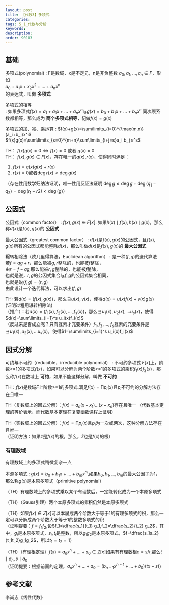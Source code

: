 ```yaml
---
layout: post
title: 【代数3】多项式
categories:
tags: 5_1_代数与分析
keywords:
description:
order: 90103
---
```


## 基础
多项式(polynomial)
:    F是数域，x是不定元，n是非负整数 $a_0,a_1,...,a_n\in F$，形如  
$a_0+a_1x+x_2x^2+...+a_nx^n$  
的表达式，叫做 **多项式**


多项式的相等  
:    如果多项式$f(x)=a_1+a_1x+...+a_n x^n$与$g(x)=b_0+b_1x+...+b_n x^n$ 同次项系数都相等，那么成为 **两个多项式相等**，记做$f(x)=g(x)$


多项式的加、减、乘运算
:    $f(x)+g(x)=\sum\limits_{i=0}^{\max(m,n)}(a_i+b_i)x^i$  
$f(x)g(x)=\sum\limits_{s=0}^{m+n}\sum\limits_{i+j=s}a_i b_j s^s$  

TH： $f(x)g(x)=0 \Longleftrightarrow f(x)=0$ 或者 $g(x)=0$  
TH： $f(x),g(x)\in F[x]$，存在唯一的$q(x),r(x)$，使得同时满足：
1. $f(x)=q(x)g(x)+r(x)$
2. $r(x)=0$或者$\deg r(x) <\deg g(x)$

（存在性用数学归纳法证明，唯一性用反证法证明 $\deg g \leq \deg g+\deg (q_1-q_2)=\deg(r_1-r2)<\deg (g)$）  

## 公因式

公因式（common factor）
:    $f(x),g(x) \in F[x]$. 如果$h(x)\mid f(x),h(x)\mid g(x)$，那么称$d(x)$是$f(x),g(x)$的 **公因式**  


最大公因式（greatest common factor）
:    $d(x)$是$f(x),g(x)$的公因式，且$f(x),g(x)$所有的公因式都能整除$d(x)$，那么叫做$d(x)$是$f(x),g(x)$的 **最大公因式**  


辗转相除法（欧几里得算法，Euclidean algorithm）
:    是一种$(f,g)$的迭代算法  
若$f=qg+r$，那么能被$g,r$整除的，也能被$f$整除，  
由$r=f-qg$,那么能被$r,g$整除的，也能被$f$整除，  
也就是说，$r,g$的公因式集合与$f,g$的公因式集合相同，  
也就是说$(f,g)=(r,g)$  
由此设计一个迭代算法，可以求出$(f,g)$


TH: 若$d(x)=(f(x),g(x))$，那么$\exists u(x),v(x)$，使得$d(x)=u(x)f(x)+v(x)g(x)$  
(证明过程用辗转相除法)  
（推广）：若$d(x)=(f_1(x),f_2(x),...,f_s(x))$，那么$\exists u_1(x),u_2(x),...u_s(x)$，使得$d(x)=\sum\limits_{i=1}^s u_i(x)f_i(x)$  
（反过来是否成立呢？只有互素才充要条件）$f_1,f_2,...,f_s$互素的充要条件是$\exists u_1(x),u_2(x),...u_s(x)$，使得$1=\sum\limits_{i=1}^s u_i(x)f_i(x)$  

## 因式分解
可约与不可约（reducible，irreducible polynomial）
:    不可约多项式 $F[x]$上，阶数>=1的多项式$f(x)$，如果可以分解为两个阶数>=1的多项式的乘积$f_1(x)f_2(x)$，那么称$f(x)$在数域上 **可约**，如果不能这样分解，叫做 **不可约**

TH：$f(x)$是数域$F$上阶数>=1的多项式,满足$f(x)=\prod p_i(x)$且$p_i$不可约的分解方法存在且唯一

TH（复数域上的因式分解）：$f(x)=a_n (x-x_1)...(x-x_n)$存在且唯一
（代数基本定理的等价表示，而代数基本定理在复变函数课程上证明）  

TH（实数域上的因式分解）：$f(x)=\prod p_i(x)$且$p_i$为一次或两次，这种分解方法存在且唯一  
（证明方法：如果$z$是$f(x)$的根，那么，$\bar z$也是$f(x)$的根）  

### 有理数域
有理数域上的多项式稍微复杂一点  

本源多项式
:    $g(x)=b_0+b_1 x+...+b_m x^m$,如果$b_0,b_1,...,b_m$的最大公因子为1，那么称$g(x)$是本原多项式（primitive polynomial）  

（TH）有理数域上的多项式乘以某个有理数后，一定能转化成为一个本原多项式  

（TH）（Gauss引理）两个本原多项式的乘积仍然是本原多项式  

（TH）如果$f(x)\in Z[x]$可以本届成两个阶数大于等于1的有理多项式的积，那么一定可以分解成两个阶数大于等于1的整数多项式的积  
（证明提要：$f=f_1f_2$,设$f_1=\dfrac{s_1}{t_1} g_1,f_2=\dfrac{s_2}{t_2} g_2$，其中，$g_i$是本原多项式，$s_i,t_i$是整数，所以$g_1g_2$是本原多项式，$f=\dfrac{s_1s_2}{t_1t_2}g_1g_2$，所以$t_1=t_2=1$）  

（TH）（有理根定理）$f(x)=a_n x^n+...+a_0 \in Z[x]$如果有有理数根$c=s/t$,那么$t\mid a_n,s\mid a_0$  
（证明提要：根据前面的定理，$a_n x^n+...+a_0=(b_{n-1}x^{n-1}+...+b_0)(tx-s)$）


## 参考文献
李尚志《线性代数》
